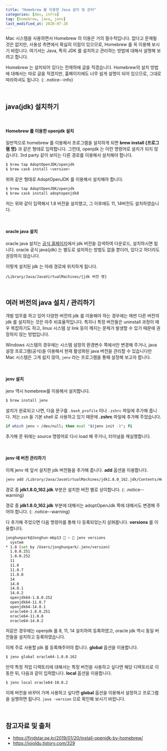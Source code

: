 ```yaml
---
title: "Homebrew 를 이용한 Java 설치 및 관리"
categories: [dev, infra]
tag: [homebrew, java, jenv]
last_modified_at: 2020-07-28
---
```

Mac 시스템을 사용하면서 Homebrew 의 이용은 거의 필수적입니다. 없다고 문제될 것은 없지만, 사용성 측면에서 확싫히 이점이 있으므로, Homebrew 를 꼭 이용해 보시기 바랍니다. 여기서는 Java, 특히 JDK 를 설치하고 관리하는 방법에 대해서 설명해 보려고 합니다. 

Homebrew 는 설치되어 있다는 전제하에 글을 적겠습니다. Homebrew의 설치 방법에 대해서는 따로 글을 적겠지만, 홈페이지에도 너무 쉽게 설명이 되어 있으므로, 그대로 따라하셔도 됩니다. 
{: .notice--info}

<br/>

## java(jdk) 설치하기

<br/>

#### Homebrew 를 이용한 openjdk 설치

일반적으로 homebrew 를 이용해서 프로그램을 설치하게 되면 **brew install {프로그램 명}** 과 같은 형태로 입력합니다. 그런데, openjdk 는 이런 명령어로 설치가 되지 않습니다. 3rd party 같이 보이는 다른 경로를 이용해서 설치해야 합니다. 

```sh
$ brew tap AdoptOpenJDK/openjdk
$ brew cask install <version>
```

위와 같은 형태로 AdoptOpenJDK 를 이용해서 설치해야 합니다. 

```sh
$ brew tap AdoptOpenJDK/openjdk
$ brew cask install adoptopenjdk8
```

저는 위와 같이 입력해서 1.8 버전을 설치했고, 그 이후에도 11, 14버전도 설치하였습니다. 

<br/>

#### oracle java 설치

oracle java 설치는 [공식 홈페이지](https://www.oracle.com/kr/java/technologies/oracle-java-archive-downloads.html)에서 jdk 버전을 검색하여 다운로드, 설치하시면 됩니다. oracle 공식 java(jdk) 는 별도로 설치하는 방법도 없을 뿐더러, 있다고 하더라도 권장하지 않습니다. 

이렇게 설치된 jdk 는 아래 경로에 위치하게 됩니다. 

```
/Library/Java/JavaVirtualMachines/{jdk 버전 명}
```

<br/>

## 여러 버전의 java 설치 / 관리하기

개발 업무를 하고 있어 다양한 버전의 jdk 를 이용해야 하는 경우에는 매번 다른 버전의 jdk 를 설치하는 것은 아주 비효율적입니다. 특히나 특정 버전들은 uninstall 과정이 매우 복잡하기도 하고, linux 시스템 상 link 등이 깨지는 문제가 발생할 수 있기 때문에 권장하지 않는 방법입니다. 

Windows 시스템의 경우에는 시스템 설정의 환경변수 쪽에서만 변경해 주거나, java 설정 프로그램(공식)을 이용해서 현재 활성화된 java 버전을 관리할 수 있습니다만 Mac 시스템은 그게 쉽지 않아, `jenv` 라는 프로그램을 통해 설정해 보고자 합니다. 

<br/>

#### jenv 설치

jenv 역시 homebrew를 이용해서 설치합니다. 

```sh
$ brew install jenv
```

설치가 완료되고 나면, 다음 문구를 `.bash_profile` 이나 `.zshrc` 파일에 추가해 줍니다. 저는 `zsh` 을 기본 shell 로 사용하고 있기 때문에 **.zshrc** 파일에 추가해 주었습니다. 

```sh
if which jenv > /dev/null; then eval "$(jenv init -)"; fi
```

추가해 준 뒤에는 source 명령어로 다시 load 해 주거나, 터미널을 재실행합니다. 

<br/>

#### jenv 에 버전 관리하기

이제 jenv 에 앞서 설치한 jdk 버전들을 추가해 줍니다. **add** 옵션을 이용합니다.

```sh
jenv add /Library/Java/JavaVirtualMachines/jdk1.8.0_162.jdk/Contents/Home/
```

경로 중 **jdk1.8.0_162.jdk** 부분은 설치한 버전 별로 상이합니다. 
{: .notice--warning}

경로 중 **jdk1.8.0_162.jdk** 부분에 대해서는 adoptOpenJdk 쪽에 대해서도 변경해 주어야 합니다. 
{: .notice--warning}

다 추가해 주었으면 다음 명령어를 통해 다 등록되었는지 살펴봅니다. **versions** 를 이용합니다.

```sh
jonghunpark@Jonghun-mbp13  ~  jenv versions
  system
* 1.8 (set by /Users/jonghunpark/.jenv/version)
  1.8.0.251
  1.8.0.252
  11
  11.0
  11.0.7
  11.0.8
  14
  14.0
  14.0.1
  14.0.2
  openjdk64-1.8.0.252
  openjdk64-11.0.7
  openjdk64-14.0.1
  oracle64-1.8.0.251
  oracle64-11.0.8
  oracle64-14.0.2
```

저같은 경우에는 openjdk 를 8, 11, 14 설치하여 등록하였고, oracle jdk 역시 동일 버전들을 설치하고 등록하였습니다. 

이제 주로 사용할 jdk 를 등록해주어야 합니다. **global** 옵션을 이용합니다. 

```sh
$ jenv global oracle64-1.8.0.162
```

만약 특정 적업 디렉토리에 대해서는 특정 버전을 사용하고 싶다면 해당 디렉토리로 이동한 뒤, 다음과 같이 입력합니다. **local** 옵션을 이용합니다.

```sh
$ jenv local oracle64-10.0.2
```

이제 버전을 바꾸어 가며 사용하고 싶다면 **global** 옵션을 이용해서 설정하고 프로그램을 실행하면 됩니다. `java -version` 으로 확인해 보시기 바랍니다.

<br/>


## 참고자료 및 출처

- <https://findstar.pe.kr/2019/01/20/install-openjdk-by-homebrew/>
- <https://jojoldu.tistory.com/329>
